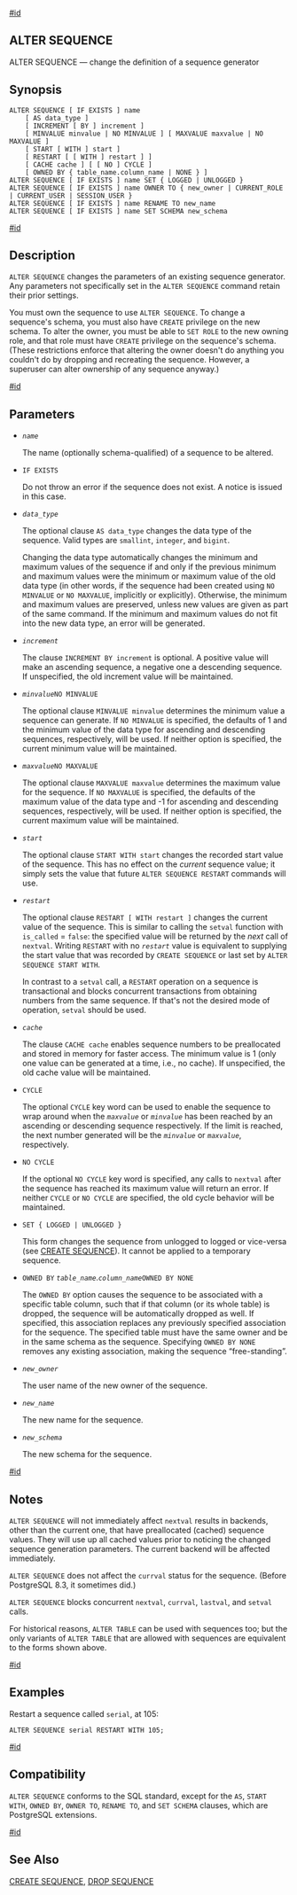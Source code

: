 [#id](#SQL-ALTERSEQUENCE)

## ALTER SEQUENCE

ALTER SEQUENCE — change the definition of a sequence generator

## Synopsis

```
ALTER SEQUENCE [ IF EXISTS ] name
    [ AS data_type ]
    [ INCREMENT [ BY ] increment ]
    [ MINVALUE minvalue | NO MINVALUE ] [ MAXVALUE maxvalue | NO MAXVALUE ]
    [ START [ WITH ] start ]
    [ RESTART [ [ WITH ] restart ] ]
    [ CACHE cache ] [ [ NO ] CYCLE ]
    [ OWNED BY { table_name.column_name | NONE } ]
ALTER SEQUENCE [ IF EXISTS ] name SET { LOGGED | UNLOGGED }
ALTER SEQUENCE [ IF EXISTS ] name OWNER TO { new_owner | CURRENT_ROLE | CURRENT_USER | SESSION_USER }
ALTER SEQUENCE [ IF EXISTS ] name RENAME TO new_name
ALTER SEQUENCE [ IF EXISTS ] name SET SCHEMA new_schema
```

[#id](#id-1.9.3.30.5)

## Description

`ALTER SEQUENCE` changes the parameters of an existing sequence generator. Any parameters not specifically set in the `ALTER SEQUENCE` command retain their prior settings.

You must own the sequence to use `ALTER SEQUENCE`. To change a sequence's schema, you must also have `CREATE` privilege on the new schema. To alter the owner, you must be able to `SET ROLE` to the new owning role, and that role must have `CREATE` privilege on the sequence's schema. (These restrictions enforce that altering the owner doesn't do anything you couldn't do by dropping and recreating the sequence. However, a superuser can alter ownership of any sequence anyway.)

[#id](#id-1.9.3.30.6)

## Parameters

- _`name`_

  The name (optionally schema-qualified) of a sequence to be altered.

- `IF EXISTS`

  Do not throw an error if the sequence does not exist. A notice is issued in this case.

- _`data_type`_

  The optional clause `AS data_type` changes the data type of the sequence. Valid types are `smallint`, `integer`, and `bigint`.

  Changing the data type automatically changes the minimum and maximum values of the sequence if and only if the previous minimum and maximum values were the minimum or maximum value of the old data type (in other words, if the sequence had been created using `NO MINVALUE` or `NO MAXVALUE`, implicitly or explicitly). Otherwise, the minimum and maximum values are preserved, unless new values are given as part of the same command. If the minimum and maximum values do not fit into the new data type, an error will be generated.

- _`increment`_

  The clause `INCREMENT BY increment` is optional. A positive value will make an ascending sequence, a negative one a descending sequence. If unspecified, the old increment value will be maintained.

- _`minvalue`_`NO MINVALUE`

  The optional clause `MINVALUE minvalue` determines the minimum value a sequence can generate. If `NO MINVALUE` is specified, the defaults of 1 and the minimum value of the data type for ascending and descending sequences, respectively, will be used. If neither option is specified, the current minimum value will be maintained.

- _`maxvalue`_`NO MAXVALUE`

  The optional clause `MAXVALUE maxvalue` determines the maximum value for the sequence. If `NO MAXVALUE` is specified, the defaults of the maximum value of the data type and -1 for ascending and descending sequences, respectively, will be used. If neither option is specified, the current maximum value will be maintained.

- _`start`_

  The optional clause `START WITH start` changes the recorded start value of the sequence. This has no effect on the _current_ sequence value; it simply sets the value that future `ALTER SEQUENCE RESTART` commands will use.

- _`restart`_

  The optional clause `RESTART [ WITH restart ]` changes the current value of the sequence. This is similar to calling the `setval` function with `is_called` = `false`: the specified value will be returned by the _next_ call of `nextval`. Writing `RESTART` with no _`restart`_ value is equivalent to supplying the start value that was recorded by `CREATE SEQUENCE` or last set by `ALTER SEQUENCE START WITH`.

  In contrast to a `setval` call, a `RESTART` operation on a sequence is transactional and blocks concurrent transactions from obtaining numbers from the same sequence. If that's not the desired mode of operation, `setval` should be used.

- _`cache`_

  The clause `CACHE cache` enables sequence numbers to be preallocated and stored in memory for faster access. The minimum value is 1 (only one value can be generated at a time, i.e., no cache). If unspecified, the old cache value will be maintained.

- `CYCLE`

  The optional `CYCLE` key word can be used to enable the sequence to wrap around when the _`maxvalue`_ or _`minvalue`_ has been reached by an ascending or descending sequence respectively. If the limit is reached, the next number generated will be the _`minvalue`_ or _`maxvalue`_, respectively.

- `NO CYCLE`

  If the optional `NO CYCLE` key word is specified, any calls to `nextval` after the sequence has reached its maximum value will return an error. If neither `CYCLE` or `NO CYCLE` are specified, the old cycle behavior will be maintained.

- `SET { LOGGED | UNLOGGED }`

  This form changes the sequence from unlogged to logged or vice-versa (see [CREATE SEQUENCE](sql-createsequence)). It cannot be applied to a temporary sequence.

- `OWNED BY` _`table_name`_._`column_name`_`OWNED BY NONE`

  The `OWNED BY` option causes the sequence to be associated with a specific table column, such that if that column (or its whole table) is dropped, the sequence will be automatically dropped as well. If specified, this association replaces any previously specified association for the sequence. The specified table must have the same owner and be in the same schema as the sequence. Specifying `OWNED BY NONE` removes any existing association, making the sequence “free-standing”.

- _`new_owner`_

  The user name of the new owner of the sequence.

- _`new_name`_

  The new name for the sequence.

- _`new_schema`_

  The new schema for the sequence.

[#id](#id-1.9.3.30.7)

## Notes

`ALTER SEQUENCE` will not immediately affect `nextval` results in backends, other than the current one, that have preallocated (cached) sequence values. They will use up all cached values prior to noticing the changed sequence generation parameters. The current backend will be affected immediately.

`ALTER SEQUENCE` does not affect the `currval` status for the sequence. (Before PostgreSQL 8.3, it sometimes did.)

`ALTER SEQUENCE` blocks concurrent `nextval`, `currval`, `lastval`, and `setval` calls.

For historical reasons, `ALTER TABLE` can be used with sequences too; but the only variants of `ALTER TABLE` that are allowed with sequences are equivalent to the forms shown above.

[#id](#id-1.9.3.30.8)

## Examples

Restart a sequence called `serial`, at 105:

```
ALTER SEQUENCE serial RESTART WITH 105;
```

[#id](#id-1.9.3.30.9)

## Compatibility

`ALTER SEQUENCE` conforms to the SQL standard, except for the `AS`, `START WITH`, `OWNED BY`, `OWNER TO`, `RENAME TO`, and `SET SCHEMA` clauses, which are PostgreSQL extensions.

[#id](#id-1.9.3.30.10)

## See Also

[CREATE SEQUENCE](sql-createsequence), [DROP SEQUENCE](sql-dropsequence)
